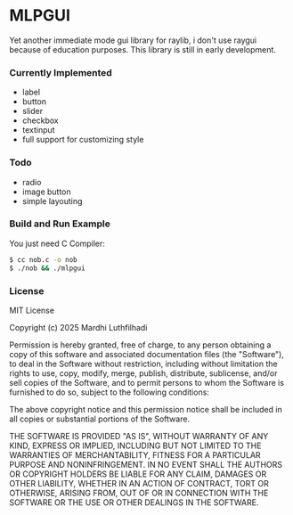 # MLPGUI

Yet another immediate mode gui library for raylib, i don't use raygui because of education purposes.
This library is still in early development.

### Currently Implemented
- label
- button
- slider
- checkbox
- textinput
- full support for customizing style

### Todo
- radio
- image button
- simple layouting

### Build and Run Example
You just need C Compiler:

```bash
$ cc nob.c -o nob
$ ./nob && ./mlpgui
```

### License
MIT License

Copyright (c) 2025 Mardhi Luthfilhadi

Permission is hereby granted, free of charge, to any person obtaining a copy
of this software and associated documentation files (the "Software"), to deal
in the Software without restriction, including without limitation the rights
to use, copy, modify, merge, publish, distribute, sublicense, and/or sell
copies of the Software, and to permit persons to whom the Software is
furnished to do so, subject to the following conditions:

The above copyright notice and this permission notice shall be included in all
copies or substantial portions of the Software.

THE SOFTWARE IS PROVIDED "AS IS", WITHOUT WARRANTY OF ANY KIND, EXPRESS OR
IMPLIED, INCLUDING BUT NOT LIMITED TO THE WARRANTIES OF MERCHANTABILITY,
FITNESS FOR A PARTICULAR PURPOSE AND NONINFRINGEMENT. IN NO EVENT SHALL THE
AUTHORS OR COPYRIGHT HOLDERS BE LIABLE FOR ANY CLAIM, DAMAGES OR OTHER
LIABILITY, WHETHER IN AN ACTION OF CONTRACT, TORT OR OTHERWISE, ARISING FROM,
OUT OF OR IN CONNECTION WITH THE SOFTWARE OR THE USE OR OTHER DEALINGS IN THE
SOFTWARE.
